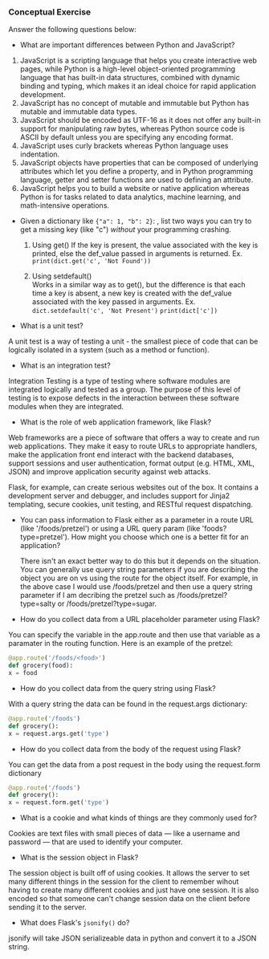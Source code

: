 ### Conceptual Exercise

Answer the following questions below:

- What are important differences between Python and JavaScript?

1. JavaScript is a scripting language that helps you create interactive web pages, while Python is a high-level object-oriented programming language that has built-in data structures, combined with dynamic binding and typing, which makes it an ideal choice for rapid application development.
2. JavaScript has no concept of mutable and immutable but Python has mutable and immutable data types.
3. JavaScript should be encoded as UTF-16 as it does not offer any built-in support for manipulating raw bytes, whereas Python source code is ASCII by default unless you are specifying any encoding format.
4. JavaScript uses curly brackets whereas Python language uses indentation.
5. JavaScript objects have properties that can be composed of underlying attributes which let you define a property, and in Python programming language, getter and setter functions are used to defining an attribute.
6. JavaScript helps you to build a website or native application whereas Python is for tasks related to data analytics, machine learning, and math-intensive operations.

- Given a dictionary like ``{"a": 1, "b": 2}``: , list two ways you
  can try to get a missing key (like "c") *without* your programming
  crashing.
  1. Using get()
      If the key is present, the value associated with the key is printed, else the def_value passed in arguments is returned.
      Ex. ``print(dict.get('c', 'Not Found'))``

  2. Using setdefault()  
      Works in a similar way as to get(), but the difference is that each time a key is absent, a new key is created with the def_value associated with the key passed in arguments.
      Ex. ``dict.setdefault('c', 'Not Present')``
          ``print(dict['c'])``

- What is a unit test?

A unit test is a way of testing a unit - the smallest piece of code that can be logically isolated in a system (such as a method or function). 

- What is an integration test?

Integration Testing is a type of testing where software modules are integrated logically and tested as a group. The purpose of this level of testing is to expose defects in the interaction between these software modules when they are integrated.

- What is the role of web application framework, like Flask?

Web frameworks are a piece of software that offers a way to create and run web applications. They make it easy to route URLs to appropriate handlers, make the application front end interact with the backend databases, support sessions and user authentication, format output (e.g. HTML, XML, JSON) and improve application security against web attacks.

Flask, for example, can create serious websites out of the box. It contains a development server and debugger, and includes support for Jinja2 templating, secure cookies, unit testing, and RESTful request dispatching.

- You can pass information to Flask either as a parameter in a route URL
  (like '/foods/pretzel') or using a URL query param (like
  'foods?type=pretzel'). How might you choose which one is a better fit
  for an application?

  There isn't an exact better way to do this but it depends on the situation. You can generally use query string parameters if you are describing the object you are on vs using the route for the object itself. For example, in the above case I would use /foods/pretzel and then use a query string parameter if I am decribing the pretzel such as /foods/pretzel?type=salty or /foods/pretzel?type=sugar.

- How do you collect data from a URL placeholder parameter using Flask?

You can specify the variable in the app.route and then use that variable as a paramater in the routing function. Here is an example of the pretzel:

```py
@app.route('/foods/<food>')
def grocery(food):
x = food
```

- How do you collect data from the query string using Flask?

With a query string the data can be found in the request.args dictionary:

```py
@app.route('/foods')
def grocery():
x = request.args.get('type')
```

- How do you collect data from the body of the request using Flask?

You can get the data from a post request in the body using the request.form dictionary

```py
@app.route('/foods')
def grocery():
x = request.form.get('type')
```

- What is a cookie and what kinds of things are they commonly used for?

Cookies are text files with small pieces of data — like a username and password — that are used to identify your computer.

- What is the session object in Flask?

The session object is built off of using cookies. It allows the server to set many different things in the session for the client to remember wihout having to create many different cookies and just have one session. It is also encoded so that someone can't change session data on the client before sending it to the server.

- What does Flask's `jsonify()` do?

jsonify will take JSON serializeable data in python and convert it to a JSON string.
